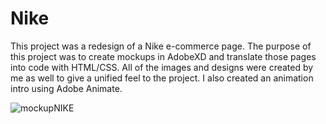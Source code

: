 # Nike

This project was a redesign of a Nike e-commerce page.  The purpose of this project was to create mockups in AdobeXD and translate those pages into 
code with HTML/CSS.  All of the images and designs were created by me as well to give a unified feel to the project. I also created an animation intro using Adobe Animate.

![mockupNIKE](https://user-images.githubusercontent.com/55206187/149400155-dc791d0d-6efa-4d82-a19e-d84b8f81bee9.jpg)
